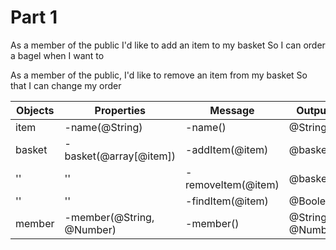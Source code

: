  # Part 1
As a member of the public
I'd like to add an item to my basket
So I can order a bagel when I want to

As a member of the public,
I'd like to remove an item from my basket
So that I can change my order

| Objects | Properties                | Message            | Output           |
| ------- | ------------------------- | ------------------ | ---------------- |
| item    | -name(@String)            | -name()            | @String          |
| basket  | -basket(@array[@item])    | -addItem(@item)    | @basket          |
| ''      | ''                        | -removeItem(@item) | @basket          |
| ''      | ''                        | -findItem(@item)   | @Boolean         |
| member  | -member(@String, @Number) | -member()          | @String, @Number |

